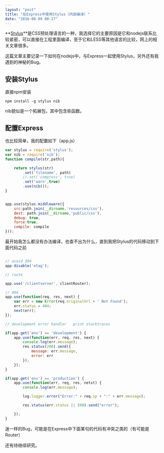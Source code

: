 ```yaml
---
layout: "post"
title: "在Express中使用Stylus（内部编译）"
date: "2016-08-09 00:27"
---
```


**[Stylus](http://stylus-lang.com/)**是CSS预处理语言的一种，我选择它的主要原因是它和nodejs联系比较紧密，可以直接在工程里面编译，至于它和LESS等其他语言的比较，网上的相关文章很多。

这篇文章主要记录一下如何在nodejs中，与Express一起使用Stylus，另外还有我遇到的神秘的Bug。

## 安装Stylus

直接npm安装

```
npm install -g stylus nib
```

nib貌似是一个拓展包，其中包含些函数。

## 配置Express
也比较简单，我的配置如下（app.js）

```javascript
var stylus = require('stylus');
var nib = require('nib');
function compile(str,path){

	return stylus(str)
		.set('filename', path)
		//.set('compress', true)
		.set('warn',true)
		.use(nib());
}


app.use(stylus.middleware({
	src:path.join(__dirname,'resources/css'),
	dest: path.join(__dirname,'public/css'),
	debug: true,
	force:true,
	compile: compile
}));

```

最开始我怎么都没有办法编译，也查不出为什么，直到我把Stylus的代码移动到下面代码之前

```javascript

// avoid 304
app.disable('etag');

// route

app.use('/clientserver', clientRouter);

// 404
app.use(function(req, res, next) {
	var err = new Error(req.originalUrl + ' Not Found');
	err.status = 404;
	next(err);
});

// development error handler   print stacktraces

if(app.get('env') == 'development') {
	app.use(function(err, req, res, next) {
		console.log(err.message);
 		res.status(200).send({
 			message: err.message,
 			error: err
 		});
 	});
}

if(app.get('env') == 'production') {
	app.use(function(err, req, res, netxt) {
		console.log(err.message);

		log.logger.error("Error:" + req.ip + ":" + err.message);

		res.status(err.status || 500).send("error");

	});
}

```

迷一样的Bug，可能是在Express中下面某句的代码有冲突之类的（有可能是Router）

还有待继续研究。

